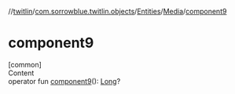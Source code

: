 //[twitlin](../../../index.md)/[com.sorrowblue.twitlin.objects](../../index.md)/[Entities](../index.md)/[Media](index.md)/[component9](component9.md)



# component9  
[common]  
Content  
operator fun [component9](component9.md)(): [Long](https://kotlinlang.org/api/latest/jvm/stdlib/kotlin/-long/index.html)?  



